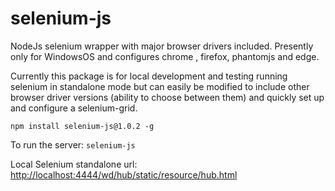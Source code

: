 # selenium-js
NodeJs selenium wrapper with major browser drivers included. Presently only for WindowsOS and configures chrome , firefox, phantomjs and edge. 

Currently this package is for local development and testing running selenium in standalone mode but can easily be modified to include other browser driver versions (ability to choose between them) and quickly set up and configure a selenium-grid. 

`npm install selenium-js@1.0.2 -g`

To run the server:
`selenium-js`

Local Selenium standalone url:
<http://localhost:4444/wd/hub/static/resource/hub.html>

